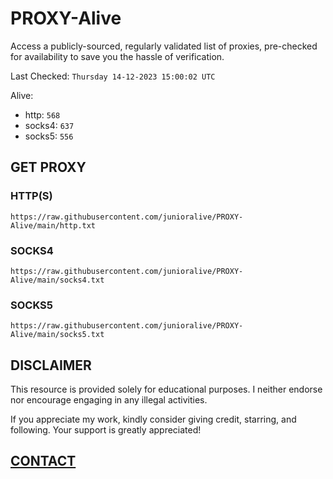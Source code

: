 # PROXY-Alive

Access a publicly-sourced, regularly validated list of proxies, pre-checked for availability to save you the hassle of verification.

Last Checked: `Thursday 14-12-2023 15:00:02 UTC`

Alive:
- http: `568`
- socks4: `637`
- socks5: `556`

## GET PROXY

### HTTP(S)

```https://raw.githubusercontent.com/junioralive/PROXY-Alive/main/http.txt```

### SOCKS4

```https://raw.githubusercontent.com/junioralive/PROXY-Alive/main/socks4.txt```

### SOCKS5

```https://raw.githubusercontent.com/junioralive/PROXY-Alive/main/socks5.txt```

## DISCLAIMER

This resource is provided solely for educational purposes. I neither endorse nor encourage engaging in any illegal activities.

If you appreciate my work, kindly consider giving credit, starring, and following. Your support is greatly appreciated! 

## [CONTACT](https://t.me/TheJuniorAlive)
